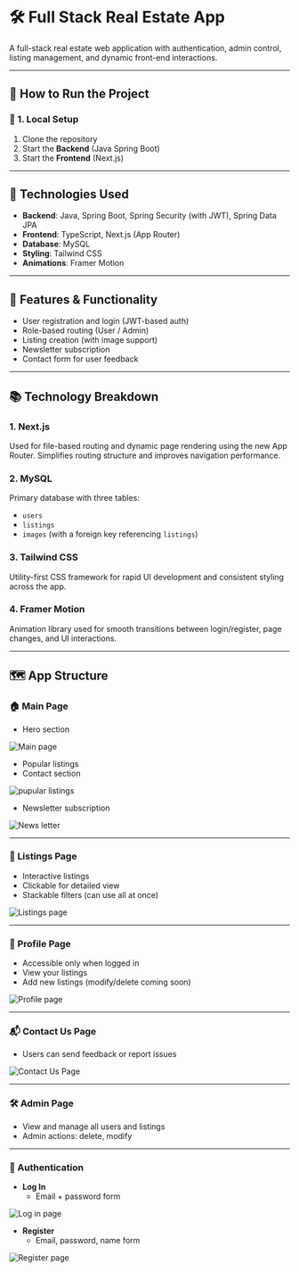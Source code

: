 # 🛠 Full Stack Real Estate App

A full-stack real estate web application with authentication, admin control, listing management, and dynamic front-end interactions.

---

## 🚀 How to Run the Project

### 🔧 1. Local Setup

1. Clone the repository
2. Start the **Backend** (Java Spring Boot)
3. Start the **Frontend** (Next.js)

---

## 🧰 Technologies Used

-  **Backend**: Java, Spring Boot, Spring Security (with JWT), Spring Data JPA
-  **Frontend**: TypeScript, Next.js (App Router)
-  **Database**: MySQL
-  **Styling**: Tailwind CSS
-  **Animations**: Framer Motion

---

## 🔐 Features & Functionality

-  User registration and login (JWT-based auth)
-  Role-based routing (User / Admin)
-  Listing creation (with image support)
-  Newsletter subscription
-  Contact form for user feedback

---

## 📚 Technology Breakdown

### 1. **Next.js**

Used for file-based routing and dynamic page rendering using the new App Router. Simplifies routing structure and improves navigation performance.

### 2. **MySQL**

Primary database with three tables:

-  `users`
-  `listings`
-  `images` (with a foreign key referencing `listings`)

### 3. **Tailwind CSS**

Utility-first CSS framework for rapid UI development and consistent styling across the app.

### 4. **Framer Motion**

Animation library used for smooth transitions between login/register, page changes, and UI interactions.

---

## 🗺 App Structure

### 🏠 Main Page

-  Hero section
  
![Main page](/frontEnd/frontend/public/hero%20section.png)

-  Popular listings
-  Contact section
  
 ![pupular listings](/frontEnd/frontend/public/popular%20listings.png)
 
-  Newsletter subscription
  
 ![News letter](/frontEnd/frontend/public/News%20letter.png)

---

### 📄 Listings Page

-  Interactive listings
-  Clickable for detailed view
-  Stackable filters (can use all at once)

![Listings page](/frontEnd/frontend/public/listings%20page.png)

---

### 👤 Profile Page

-  Accessible only when logged in
-  View your listings
-  Add new listings (modify/delete coming soon)

![Profile page](/frontEnd/frontend/public/profile%20page.png)

---

### 📬 Contact Us Page

-  Users can send feedback or report issues

![Contact Us Page](/frontEnd/frontend/public/contact%20us.png)

---

### 🛠 Admin Page

-  View and manage all users and listings
-  Admin actions: delete, modify

---

### 🔐 Authentication

-  **Log In**
   -  Email + password form
     
 ![Log in page](/frontEnd/frontend/public/logIn.png)  
-  **Register**
   -  Email, password, name form
     
![Register page](/frontEnd/frontend/public/register.png)
